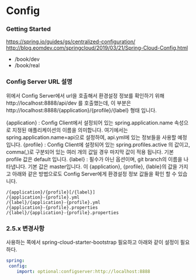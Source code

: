 # Config 

### Getting Started 
https://spring.io/guides/gs/centralized-configuration/
http://blog.eomdev.com/springcloud/2019/03/21/Spring-Cloud-Config.html

- /book/dev
- /book/real



### Config Server URL 설명
위에서 Config Server에서 url을 호출해서 환경설정 정보를 확인하기 위해 http://localhost:8888/api/dev 를 호출했는데, 이 부분은 http://localhost:8888/{application}/{profile}/{label} 형태 입니다.

{application} : Config Client에서 설정되어 있는 spring.application.name 속성으로 지정된 애플리케이션의 이름을 의미합니다. 여기에서는 spring.application.name=api으로 설정하여, api.yml에 있는 정보들을 사용할 예정입니다.
{profile} : Config Client에 설정되어 있는 spring.profiles.active 의 값이고, comma(,)로 구분되어 있는 여러 개의 값일 경우 마지막 값이 적용 됩니다. 기본 profile 값은 default 입니다.
{label} : 필수가 아닌 옵션이며, git branch의 이름을 나타냅니다. 기본 값은 master입니다.
이 {application}, {profile}, {lable}의 값을 가지고 아래와 같은 방법으로도 Config Server에게 환경설정 정보 값들을 확인 할 수 있습니다.

~~~
/{application}/{profile}[/{label}]
/{application}-{profile}.yml
/{label}/{application}-{profile}.yml
/{application}-{profile}.properties
/{label}/{application}-{profile}.properties
~~~

### 2.5.x 변경사항 

사용하는 쪽에서 spring-cloud-starter-bootstrap 필요하고 아래와 같이 설정이 필요하다.

~~~yml
spring:
 config:
    import: optional:configserver:http://localhost:8888
~~~
 